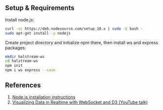 ## Setup & Requirements
Install node.js:
```bash
curl -sL https://deb.nodesource.com/setup_10.x | sudo -E bash -
sudo apt-get install -y nodejs
```

Create project directory and initialize npm there, then install ws and express packages:
```bash
mkdir halstream-ws
cd halstream-ws
npm init
npm i ws express --save
```

## References
1. [Node.js installation instructions](https://nodejs.org/en/download/package-manager/#debian-and-ubuntu-based-linux-distributions)
1. [Visualizing Data in Realtime with WebSocket and D3 (YouTube talk)](https://www.youtube.com/watch?v=Lc2TA0-gZqg)
